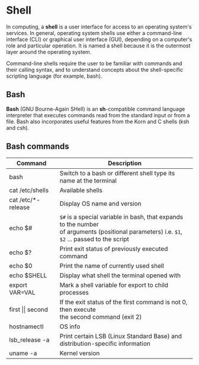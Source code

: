 # Shell

In computing, a **shell** is a user interface for access to an operating system's services. In general, operating system shells use either a command-line interface (CLI) or graphical user interface (GUI), depending on a computer's role and particular operation. It is named a shell because it is the outermost layer around the operating system.

Command-line shells require the user to be familiar with commands and their calling syntax, and to understand concepts about the shell-specific scripting language (for example, bash).

## Bash

**Bash** (GNU Bourne-Again SHell) is an **sh**-compatible command language interpreter that executes commands read from the standard input or from a file. Bash also incorporates useful features from the Korn and C shells (ksh and csh).

## Bash commands

| Command             | Description                                                                                                                                  |
| ------------------- | -------------------------------------------------------------------------------------------------------------------------------------------- |
| bash                | Switch to a bash or different shell type its name at the terminal                                                                            |
| cat /etc/shells     | Available shells                                                                                                                             |
| cat /etc/\*-release | Display OS name and version                                                                                                                  |
| echo $#             | `$#` is a special variable in bash, that expands to the number<br/> of arguments (positional parameters) i.e. `$1`, `$2` ... passed to the script |
| echo $?             | Print exit status of previously executed command                                                                                             |
| echo $0             | Print the name of currently used shell                                                                                                       |
| echo $SHELL         | Display what shell the terminal opened with                                                                                                  |
| export VAR=VAL      | Mark a shell variable for export to child processes                                                                                          |
| first \|\| second   | If the exit status of the first command is not 0, then execute<br/> the second command (exit 2)                                                   |
| hostnamectl         | OS info                                                                                                                                      |
| lsb_release -a      | Print certain LSB (Linux Standard Base) and<br/> distribution-specific information                                                                |
| uname -a            | Kernel version                                                                                                                               |
